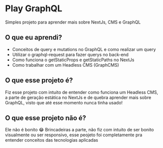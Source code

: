 
# Play GraphQL

Simples projeto para aprender mais sobre NextJs, CMS e GraphQL

## O que eu aprendi?
 - Conceitos de query e mutations no GraphQL e como realizar um query
 - Utilizar o graphql-request para fazer querys no back-end 
 - Como funciona o getStaticProps e getStaticPaths no NextJs
 - Como trabalhar com um Headless CMS (GraphCMS)

## O que esse projeto é?
Fiz esse projeto com intuito de entender como funciona um Headless CMS, a parte de geração estática no NextJs e de quebra aprender mais sobre GraphQL, visto que até esse momento nunca tinha usado!

## O que esse projeto não é?
Ele não é bonito 😂 Brincadeiras a parte, não fiz com intuito de ser bonito visualmente ou ser responsivo, esse peojeto foi completamente pra entender conceitos das tecnologias aplicadas

